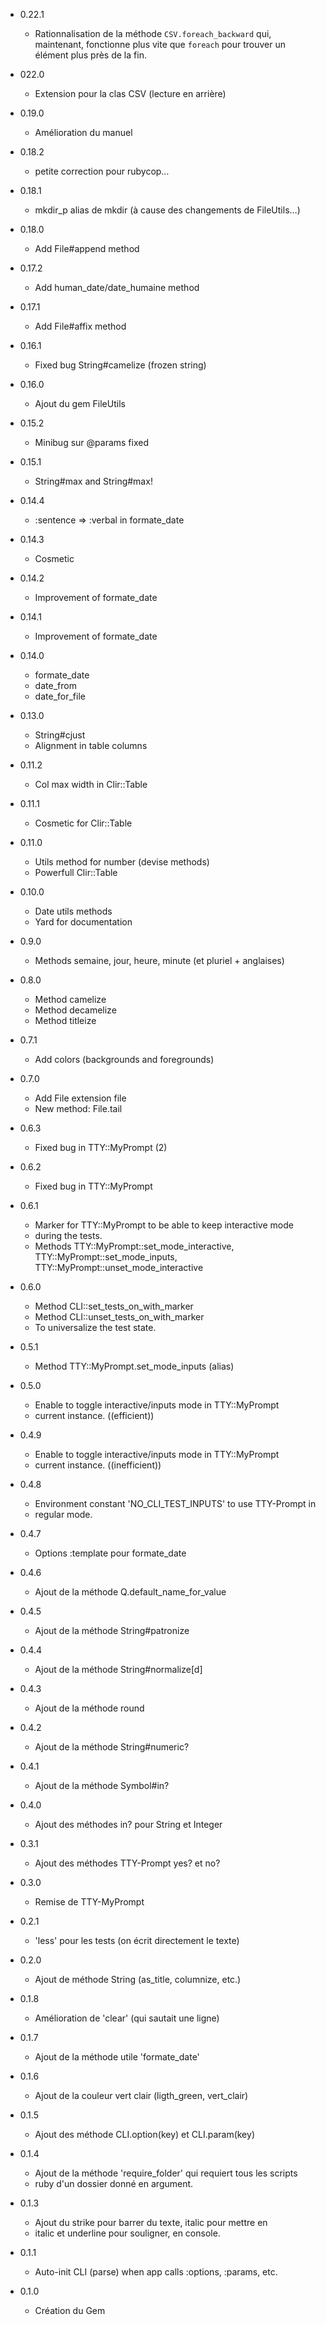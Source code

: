 * 0.22.1

  - Rationnalisation de la méthode `CSV.foreach_backward` qui, maintenant, fonctionne plus
    vite que `foreach` pour trouver un élément plus près de la fin.
    
* 022.0

  - Extension pour la clas CSV (lecture en arrière)

* 0.19.0
  
  - Amélioration du manuel

* 0.18.2

  - petite correction pour rubycop…

* 0.18.1

  - mkdir_p alias de mkdir
    (à cause des changements de FileUtils…)

* 0.18.0

  - Add File#append method

* 0.17.2

  - Add human_date/date_humaine method

* 0.17.1

  - Add File#affix method

* 0.16.1

  - Fixed bug String#camelize (frozen string)

* 0.16.0

  - Ajout du gem FileUtils

* 0.15.2

  - Minibug sur @params fixed

* 0.15.1

  - String#max and String#max!

* 0.14.4

  - :sentence => :verbal in formate_date

* 0.14.3

  - Cosmetic

* 0.14.2

  - Improvement of formate_date

* 0.14.1

  - Improvement of formate_date

* 0.14.0

  - formate_date
  - date_from
  - date_for_file

* 0.13.0

  - String#cjust
  - Alignment in table columns

* 0.11.2

  - Col max width in Clir::Table

* 0.11.1

  - Cosmetic for Clir::Table

* 0.11.0

  - Utils method for number (devise methods)
  - Powerfull Clir::Table

* 0.10.0

  - Date utils methods
  - Yard for documentation

* 0.9.0

  - Methods semaine, jour, heure, minute (et pluriel + anglaises)

* 0.8.0

  - Method camelize
  - Method decamelize
  - Method titleize

* 0.7.1

  - Add colors (backgrounds and foregrounds)

* 0.7.0

  - Add File extension file
  - New method: File.tail

* 0.6.3

  - Fixed bug in TTY::MyPrompt (2)

* 0.6.2

  - Fixed bug in TTY::MyPrompt

* 0.6.1

  - Marker for TTY::MyPrompt to be able to keep interactive mode
  - during the tests.
  - Methods TTY::MyPrompt::set_mode_interactive, TTY::MyPrompt::set_mode_inputs, TTY::MyPrompt::unset_mode_interactive

* 0.6.0

  - Method CLI::set_tests_on_with_marker
  - Method CLI::unset_tests_on_with_marker
  - To universalize the test state.

* 0.5.1

  - Method TTY::MyPrompt.set_mode_inputs (alias)

* 0.5.0

  - Enable to toggle interactive/inputs mode in TTY::MyPrompt
  - current instance. ((efficient))

* 0.4.9

  - Enable to toggle interactive/inputs mode in TTY::MyPrompt
  - current instance. ((inefficient))

* 0.4.8

  - Environment constant 'NO_CLI_TEST_INPUTS' to use TTY-Prompt in
  - regular mode.

* 0.4.7

  - Options :template pour formate_date

* 0.4.6

  - Ajout de la méthode Q.default_name_for_value

* 0.4.5

  - Ajout de la méthode String#patronize

* 0.4.4

  - Ajout de la méthode String#normalize[d]

* 0.4.3

  - Ajout de la méthode round

* 0.4.2

  - Ajout de la méthode String#numeric?

* 0.4.1

  - Ajout de la méthode Symbol#in?

* 0.4.0

  - Ajout des méthodes in? pour String et Integer

* 0.3.1

  - Ajout des méthodes TTY-Prompt yes? et no?

* 0.3.0

  - Remise de TTY-MyPrompt

* 0.2.1

  - 'less' pour les tests (on écrit directement le texte)

* 0.2.0

  - Ajout de méthode String (as_title, columnize, etc.)

* 0.1.8

  - Amélioration de 'clear' (qui sautait une ligne)

* 0.1.7

  - Ajout de la méthode utile 'formate_date'

* 0.1.6

  - Ajout de la couleur vert clair (ligth_green, vert_clair)

* 0.1.5

  - Ajout des méthode CLI.option(key) et CLI.param(key)

* 0.1.4

  - Ajout de la méthode 'require_folder' qui requiert tous les scripts
  - ruby d'un dossier donné en argument.

* 0.1.3

  - Ajout du strike pour barrer du texte, italic pour mettre en
  - italic et underline pour souligner, en console.

* 0.1.1

  - Auto-init CLI (parse) when app calls :options, :params, etc.

* 0.1.0

  - Création du Gem
